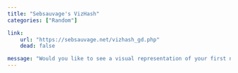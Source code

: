 ```yaml
---
title: "Sebsauvage's VizHash"
categories: ["Random"]

link:
    url: "https://sebsauvage.net/vizhash_gd.php"
    dead: false

message: "Would you like to see a visual representation of your first name, pseudonym or any text?"
---
```

